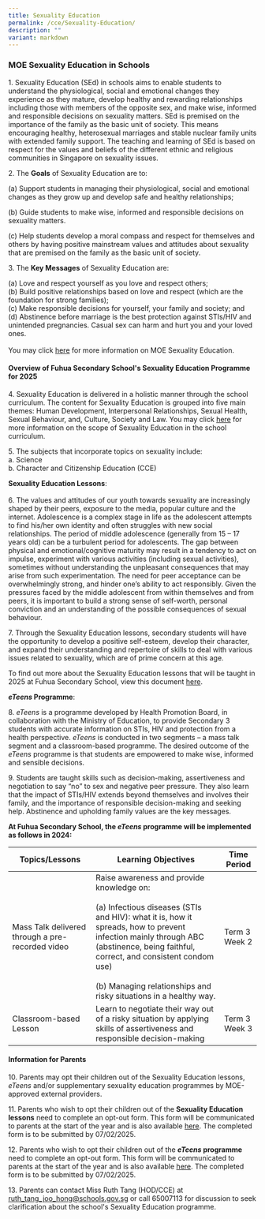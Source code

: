 ```yaml
---
title: Sexuality Education
permalink: /cce/Sexuality-Education/
description: ""
variant: markdown
---
```

### MOE Sexuality Education in Schools

1\. Sexuality Education (SEd) in schools aims to enable students to understand the physiological, social and emotional changes they experience as they mature, develop healthy and rewarding relationships including those with members of the opposite sex, and make wise, informed and responsible decisions on sexuality matters. SEd is premised on the importance of the family as the basic unit of society. This means encouraging healthy, heterosexual marriages and stable nuclear family units with extended family support. The teaching and learning of SEd is based on respect for the values and beliefs of the different ethnic and religious communities in Singapore on sexuality issues.

2\. The **Goals** of Sexuality Education are to: 

(a) Support students in managing their physiological, social and emotional changes as they grow up and develop safe and healthy relationships;

(b) Guide students to make wise, informed and responsible decisions on sexuality matters.

(c) Help students develop a moral compass and respect for themselves and others by having positive mainstream values and attitudes about sexuality that are premised on the family as the basic unit of society.

3\. The **Key Messages** of Sexuality Education are:

(a) Love and respect yourself as you love and respect others;
<br> (b) Build positive relationships based on love and respect (which are the foundation for strong families);
<br> (c) Make responsible decisions for yourself, your family and society; and
<br> (d) Abstinence before marriage is the best protection against STIs/HIV and unintended pregnancies. Casual sex can harm and hurt you and your loved ones.<br> <br>
You may click [here](https://go.gov.sg/moe-sexuality-education) for more information on MOE Sexuality Education. 


#### Overview of Fuhua Secondary School's Sexuality Education Programme for 2025

  
4\. Sexuality Education is delivered in a holistic manner through the school curriculum. The content for Sexuality Education is grouped into five main themes: Human Development, Interpersonal Relationships, Sexual Health, Sexual Behaviour, and, Culture, Society and Law. You may click [here](https://go.gov.sg/moe-sexuality-education-scope) for more information on the scope of Sexuality Education in the school curriculum.

5\. The subjects that incorporate topics on sexuality include:
<br> a. Science
<br> b. Character and Citizenship Education (CCE)

**Sexuality Education Lessons**: <br><br>
6\. The values and attitudes of our youth towards sexuality are increasingly shaped by their peers, exposure to the media, popular culture and the internet. Adolescence is a complex stage in life as the adolescent attempts to find his/her own identity and often struggles with new social relationships. The period of middle adolescence (generally from 15 – 17 years old) can be a turbulent period for adolescents. The gap between physical and emotional/cognitive maturity may result in a tendency to act on impulse, experiment with various activities (including sexual activities), sometimes without understanding the unpleasant consequences that may arise from such experimentation. The need for peer acceptance can be overwhelmingly strong, and hinder one’s ability to act responsibly. Given the pressures faced by the middle adolescent from within themselves and from peers, it is important to build a strong sense of self-worth, personal conviction and an understanding of the possible consequences of sexual behaviour.

7\. Through the Sexuality Education lessons, secondary students will have the opportunity to develop a positive self-esteem, develop their character, and expand their understanding and repertoire of skills to deal with various issues related to sexuality, which are of prime concern at this age.  
  
To find out more about the Sexuality Education lessons that will be taught in 2025 at Fuhua Secondary School, view this document [here](https://drive.google.com/file/d/19A-bCMVVc3HjlK2SjZDsyf25s8G-EtO1/view?usp=sharing).

***eTeens* Programme**:

8\. *eTeens* is a programme developed by Health Promotion Board, in collaboration with the Ministry of Education, to provide Secondary 3 students with accurate information on STIs, HIV and protection from a health perspective. *eTeens* is conducted in two segments – a mass talk segment and a classroom-based programme. The desired outcome of the *eTeens* programme is that students are empowered to make wise, informed and sensible decisions. 

9\. Students are taught skills such as decision-making, assertiveness and negotiation to say “no” to sex and negative peer pressure. They also learn that the impact of STIs/HIV extends beyond themselves and involves their family, and the importance of responsible decision-making and seeking help. Abstinence and upholding family values are the key messages.

**At Fuhua Secondary School, the *eTeens* programme will be implemented as follows in 2024:**

| Topics/Lessons | Learning Objectives | Time Period |
| -------- | -------- | -------- |
| Mass Talk delivered through a pre-recorded video| Raise awareness and provide knowledge on: <br><br> (a) Infectious diseases (STIs and HIV): what it is, how it spreads, how to prevent infection mainly through ABC (abstinence, being faithful, correct, and consistent condom use)<br><br> (b) Managing relationships and risky situations in a healthy way.  | Term 3 Week 2 |
| Classroom-based Lesson | Learn to negotiate their way out of a risky situation by applying skills of assertiveness and responsible decision-making | Term 3 Week 3 |

#### Information for Parents

10\. Parents may opt their children out of the Sexuality Education lessons, *eTeens* and/or supplementary sexuality education programmes by MOE-approved external providers.

11\. Parents who wish to opt their children out of the **Sexuality Education lessons** need to complete an opt-out form. This form will be communicated to parents at the start of the year and is also available [here](https://go.gov.sg/fhss-sed-parent-opt-out-form). The completed form is to be submitted by 07/02/2025.

12\. Parents who wish to opt their children out of the ***eTeens* programme** need to complete an opt-out form. This form will be communicated to parents at the start of the year and is also available [here](https://go.gov.sg/fhss-eteen-opt-out-form-2025). The completed form is to be submitted by 07/02/2025.

13\. Parents can contact Miss Ruth Tang (HOD/CCE) at ruth_tang_joo_hong@schools.gov.sg or call 65007113 for discussion to seek clarification about the school's Sexuality Education programme. 